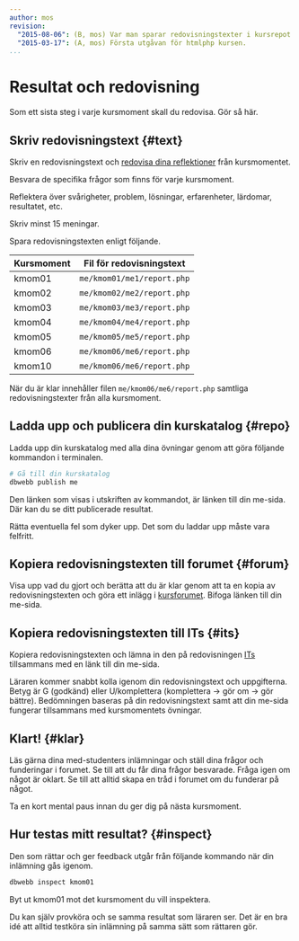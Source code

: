 ```yaml
---
author: mos
revision:
  "2015-08-06": (B, mos) Var man sparar redovisningstexter i kursrepot.
  "2015-03-17": (A, mos) Första utgåvan för htmlphp kursen.
...
```

Resultat och redovisning
==================================

Som ett sista steg i varje kursmoment skall du redovisa. Gör så här.

<!--more-->



Skriv redovisningstext {#text}
---------------------------------------

Skriv en redovisningstext och [redovisa dina reflektioner](kunskap/att-skriva-en-bra-redovisningstext) från kursmomentet.

Besvara de specifika frågor som finns för varje kursmoment.

Reflektera över svårigheter, problem, lösningar, erfarenheter, lärdomar, resultatet, etc.

Skriv minst 15 meningar.

Spara redovisningstexten enligt följande.

| Kursmoment | Fil för redovisningstext   |
|------------|----------------------------|
| kmom01     | `me/kmom01/me1/report.php` |
| kmom02     | `me/kmom02/me2/report.php` |
| kmom03     | `me/kmom03/me3/report.php` |
| kmom04     | `me/kmom04/me4/report.php` |
| kmom05     | `me/kmom05/me5/report.php` |
| kmom06     | `me/kmom06/me6/report.php` |
| kmom10     | `me/kmom06/me6/report.php` |

När du är klar innehåller filen `me/kmom06/me6/report.php` samtliga redovisningstexter från alla kursmoment.



Ladda upp och publicera din kurskatalog {#repo}
---------------------------------------

Ladda upp din kurskatalog med alla dina övningar genom att göra följande kommandon i terminalen.

```bash
# Gå till din kurskatalog
dbwebb publish me
```

Den länken som visas i utskriften av kommandot, är länken till din me-sida. Där kan du se ditt publicerade resultat.

Rätta eventuella fel som dyker upp. Det som du laddar upp måste vara felfritt.



Kopiera redovisningstexten till forumet {#forum}
---------------------------------------

Visa upp vad du gjort och berätta att du är klar genom att ta en kopia av redovisningstexten och göra ett inlägg i [kursforumet](forum/utbildning/htmlphp). Bifoga länken till din me-sida.



Kopiera redovisningstexten till ITs {#its}
---------------------------------------

Kopiera redovisningstexten och lämna in den på redovisningen [ITs](bth#its) tillsammans med en länk till din me-sida.

Läraren kommer snabbt kolla igenom din redovisningstext och uppgifterna. Betyg är G (godkänd) eller U/komplettera (komplettera → gör om → gör bättre). Bedömningen baseras på din redovisningstext samt att din me-sida fungerar tillsammans med kursmomentets övningar.



Klart! {#klar}
---------------------------------------

Läs gärna dina med-studenters inlämningar och ställ dina frågor och funderingar i forumet. Se till att du får dina frågor besvarade. Fråga igen om något är oklart. Se till att alltid skapa en tråd i forumet om du funderar på något.

Ta en kort mental paus innan du ger dig på nästa kursmoment.



Hur testas mitt resultat? {#inspect}
---------------------------------------

Den som rättar och ger feedback utgår från följande kommando när din inlämning gås igenom.

```bash
dbwebb inspect kmom01
```

Byt ut kmom01 mot det kursmoment du vill inspektera.

Du kan själv provköra och se samma resultat som läraren ser. Det är en bra idé att alltid testköra sin inlämning på samma sätt som rättaren gör. 




